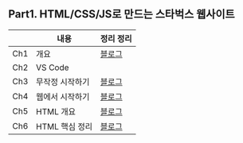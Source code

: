 ## Part1. HTML/CSS/JS로 만드는 스타벅스 웹사이트

|     | 내용            | 정리 정리                                                                                             |
| --- | --------------- | ----------------------------------------------------------------------------------------------------- |
| Ch1 | 개요            | [블로그](https://monsta-zo.github.io/kakaotechcam/%EC%B9%B4%ED%83%9C%EC%BA%A0%EA%B5%90%EC%9C%A1-1-1/) |
| Ch2 | VS Code         |                                                                                                       |
| Ch3 | 무작정 시작하기 | [블로그](https://monsta-zo.github.io/kakaotechcam/%EC%B9%B4%ED%85%8C%EC%BA%A0%EA%B5%90%EC%9C%A1-1-3/) |
| Ch4 | 웹에서 시작하기 | [블로그](https://monsta-zo.github.io/kakaotechcam/%EC%B9%B4%ED%85%8C%EC%BA%A0%EA%B5%90%EC%9C%A1-1-4/) |
| Ch5 | HTML 개요       | [블로그](https://monsta-zo.github.io/kakaotechcam/%EC%B9%B4%ED%85%8C%EC%BA%A0%EA%B5%90%EC%9C%A1-1-5/) |
| Ch6 | HTML 핵심 정리  | [블로그](https://monsta-zo.github.io/kakaotechcam/%EC%B9%B4%ED%85%8C%EC%BA%A0%EA%B5%90%EC%9C%A1-1-6/) |
